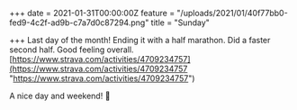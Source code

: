 +++
date = 2021-01-31T00:00:00Z
feature = "/uploads/2021/01/40f77bb0-fed9-4c2f-ad9b-c7a7d0c87294.png"
title = "Sunday"

+++
Last day of the month! Ending it with a half marathon. Did a faster second half. Good feeling overall. [https://www.strava.com/activities/4709234757](https://www.strava.com/activities/4709234757 "https://www.strava.com/activities/4709234757")

A nice day and weekend! 🙂